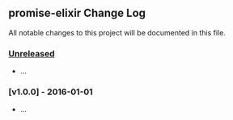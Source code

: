 ## promise-elixir Change Log

All notable changes to this project will be documented in this file.

### [Unreleased][unreleased]

- ...

### [v1.0.0] - 2016-01-01

- ...

[unreleased]: https://github.com/blackcater/promise-elixir/compare/v1.0.0...HEAD
[v0.0.1]: https://github.com/blackcater/promise-elixir/compare/v0.0.0...v1.0.0
